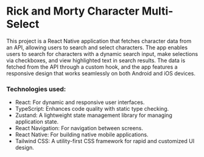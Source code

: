 # Rick and Morty Character Multi-Select

This project is a React Native application that fetches character data from an API, allowing users to search and select characters. The app enables users to search for characters with a dynamic search input, make selections via checkboxes, and view highlighted text in search results. The data is fetched from the API through a custom hook, and the app features a responsive design that works seamlessly on both Android and iOS devices.

### Technologies used:
- React: For dynamic and responsive user interfaces.
- TypeScript: Enhances code quality with static type checking.
- Zustand: A lightweight state management library for managing application state.
- React Navigation: For navigation between screens.
- React Native: For building native mobile applications.
- Tailwind CSS: A utility-first CSS framework for rapid and customized UI design.


